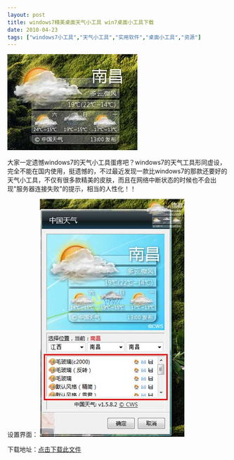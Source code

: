 ```yaml
---
layout: post
title: windows7精美桌面天气小工具 win7桌面小工具下载		
date: 2010-04-23
tags: ["windows7小工具","天气小工具","实用软件","桌面小工具","资源"]
---
```


<a rel="attachment wp-att-299" href="http://www.saqqdy.com/download/windows7-desktop-weather-tools/attachment/weather1"><img class="alignnone size-full wp-image-299" title="weather1" src="weather1.jpg" alt="" width="296" height="218" /></a>

大家一定遗憾windows7的天气小工具蛋疼吧？windows7的天气工具形同虚设，完全不能在国内使用，挺遗憾的，不过最近发现一款比windows7的那款还要好的天气小工具，不仅有很多款精美的皮肤，而且在网络中断状态的时候也不会出现"服务器连接失败"的提示，相当的人性化！！

设置界面：
<a rel="attachment wp-att-300" href="http://www.saqqdy.com/download/windows7-desktop-weather-tools/attachment/weather2"><img class="alignnone size-full wp-image-300" title="weather2" src="weather2.jpg" alt="" width="329" height="540" /></a>

下载地址：<a href="http://pan.baidu.com/share/link?shareid=132487&uk=1661085386" target="_blank">点击下载此文件</a>		